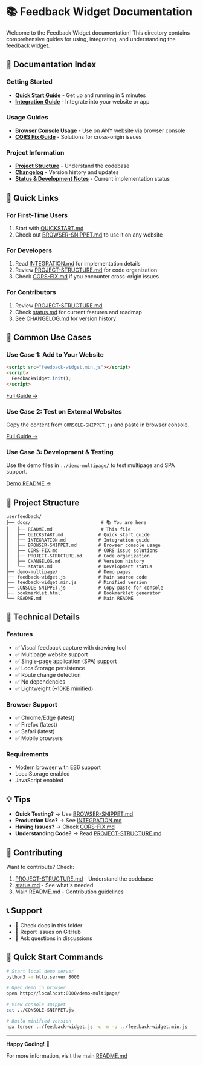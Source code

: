 # 📚 Feedback Widget Documentation

Welcome to the Feedback Widget documentation! This directory contains comprehensive guides for using, integrating, and understanding the feedback widget.

## 📖 Documentation Index

### Getting Started
- **[Quick Start Guide](QUICKSTART.md)** - Get up and running in 5 minutes
- **[Integration Guide](INTEGRATION.md)** - Integrate into your website or app

### Usage Guides
- **[Browser Console Usage](BROWSER-SNIPPET.md)** - Use on ANY website via browser console
- **[CORS Fix Guide](CORS-FIX.md)** - Solutions for cross-origin issues

### Project Information
- **[Project Structure](PROJECT-STRUCTURE.md)** - Understand the codebase
- **[Changelog](CHANGELOG.md)** - Version history and updates
- **[Status & Development Notes](status.md)** - Current implementation status

## 🚀 Quick Links

### For First-Time Users
1. Start with [QUICKSTART.md](QUICKSTART.md)
2. Check out [BROWSER-SNIPPET.md](BROWSER-SNIPPET.md) to use it on any website

### For Developers
1. Read [INTEGRATION.md](INTEGRATION.md) for implementation details
2. Review [PROJECT-STRUCTURE.md](PROJECT-STRUCTURE.md) for code organization
3. Check [CORS-FIX.md](CORS-FIX.md) if you encounter cross-origin issues

### For Contributors
1. Review [PROJECT-STRUCTURE.md](PROJECT-STRUCTURE.md)
2. Check [status.md](status.md) for current features and roadmap
3. See [CHANGELOG.md](CHANGELOG.md) for version history

## 🎯 Common Use Cases

### Use Case 1: Add to Your Website
```html
<script src="feedback-widget.min.js"></script>
<script>
  FeedbackWidget.init();
</script>
```
[Full Guide →](INTEGRATION.md)

### Use Case 2: Test on External Websites
Copy the content from `CONSOLE-SNIPPET.js` and paste in browser console.

[Full Guide →](BROWSER-SNIPPET.md)

### Use Case 3: Development & Testing
Use the demo files in `../demo-multipage/` to test multipage and SPA support.

[Demo README →](../demo-multipage/README.md)

## 📂 Project Structure

```
userfeedback/
├── docs/                          # 📚 You are here
│   ├── README.md                  # This file
│   ├── QUICKSTART.md             # Quick start guide
│   ├── INTEGRATION.md            # Integration guide
│   ├── BROWSER-SNIPPET.md        # Browser console usage
│   ├── CORS-FIX.md               # CORS issue solutions
│   ├── PROJECT-STRUCTURE.md      # Code organization
│   ├── CHANGELOG.md              # Version history
│   └── status.md                 # Development status
├── demo-multipage/               # Demo pages
├── feedback-widget.js            # Main source code
├── feedback-widget.min.js        # Minified version
├── CONSOLE-SNIPPET.js            # Copy-paste for console
├── bookmarklet.html              # Bookmarklet generator
└── README.md                     # Main README
```

## 🔧 Technical Details

### Features
- ✅ Visual feedback capture with drawing tool
- ✅ Multipage website support
- ✅ Single-page application (SPA) support
- ✅ LocalStorage persistence
- ✅ Route change detection
- ✅ No dependencies
- ✅ Lightweight (~10KB minified)

### Browser Support
- ✅ Chrome/Edge (latest)
- ✅ Firefox (latest)
- ✅ Safari (latest)
- ✅ Mobile browsers

### Requirements
- Modern browser with ES6 support
- LocalStorage enabled
- JavaScript enabled

## 💡 Tips

- **Quick Testing?** → Use [BROWSER-SNIPPET.md](BROWSER-SNIPPET.md)
- **Production Use?** → See [INTEGRATION.md](INTEGRATION.md)
- **Having Issues?** → Check [CORS-FIX.md](CORS-FIX.md)
- **Understanding Code?** → Read [PROJECT-STRUCTURE.md](PROJECT-STRUCTURE.md)

## 🤝 Contributing

Want to contribute? Check:
1. [PROJECT-STRUCTURE.md](PROJECT-STRUCTURE.md) - Understand the codebase
2. [status.md](status.md) - See what's needed
3. Main README.md - Contribution guidelines

## 📞 Support

- 📖 Check docs in this folder
- 🐛 Report issues on GitHub
- 💬 Ask questions in discussions

## 🎉 Quick Start Commands

```bash
# Start local demo server
python3 -m http.server 8000

# Open demo in browser
open http://localhost:8000/demo-multipage/

# View console snippet
cat ../CONSOLE-SNIPPET.js

# Build minified version
npx terser ../feedback-widget.js -c -m -o ../feedback-widget.min.js
```

---

**Happy Coding! 🚀**

For more information, visit the main [README.md](../README.md)

